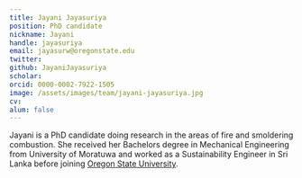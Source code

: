 ```yaml
---
title: Jayani Jayasuriya
position: PhD candidate
nickname: Jayani
handle: jayasuriya
email: jayasurw@oregonstate.edu
twitter:
github: JayaniJayasuriya
scholar:
orcid: 0000-0002-7922-1505
image: /assets/images/team/jayani-jayasuriya.jpg
cv:
alum: false
---
```

Jayani is a PhD candidate doing research in the areas of fire and smoldering combustion. She received her Bachelors degree in Mechanical Engineering from University of Moratuwa and worked as a Sustainability Engineer in Sri Lanka before joining [Oregon State University].


[Oregon State University]: http://oregonstate.edu/
[School of Mechanical, Industrial, and Manufacturing Engineering]: http://mime.oregonstate.edu
